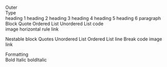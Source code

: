 Outer			
Type	
heading 1
heading 2
heading 3
heading 4
heading 5
heading 6
paragraph
Block Quote
Ordered List
Unordered List
code	
image
horizontal rule
link
		
Nestable
block Quotes
Unordered List
Ordered List
line Break
code
image
link		


Formatting			
Bold
Italic
boldItalic
